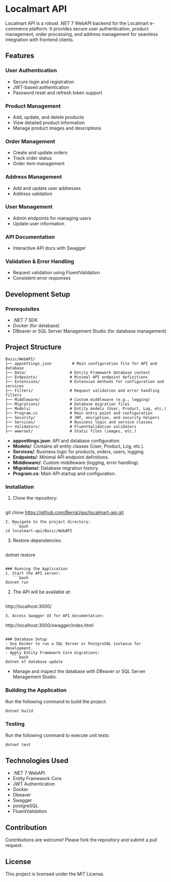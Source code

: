 # Localmart API
Localmart API is a robust .NET 7 WebAPI backend for the Localmart e-commerce platform. It provides secure user authentication, product management, order processing, and address management for seamless integration with frontend clients.

## Features

### User Authentication
- Secure login and registration
- JWT-based authentication
- Password reset and refresh token support

### Product Management
- Add, update, and delete products
- View detailed product information
- Manage product images and descriptions

### Order Management
- Create and update orders
- Track order status
- Order item management

### Address Management
- Add and update user addresses
- Address validation

### User Management
- Admin endpoints for managing users
- Update user information

### API Documentation
- Interactive API docs with Swagger

### Validation & Error Handling
- Request validation using FluentValidation
- Consistent error responses

## Development Setup

### Prerequisites
- .NET 7 SDK
- Docker (for database)
- DBeaver or SQL Server Management Studio (for database management)

## Project Structure
```
Basic/WebAPI/
├── appsettings.json         # Main configuration file for API and database
├── Data/                   # Entity Framework database context
├── Endpoints/              # Minimal API endpoint definitions
├── Extensions/             # Extension methods for configuration and services
├── Filters/                # Request validation and error handling filters
├── Middleware/             # Custom middleware (e.g., logging)
├── Migrations/             # Database migration files
├── Models/                 # Entity models (User, Product, Log, etc.)
├── Program.cs              # Main entry point and configuration
├── Security/               # JWT, encryption, and security helpers
├── Services/               # Business logic and service classes
├── Validators/             # FluentValidation validators
├── wwwroot/                # Static files (images, etc.)
```
- **appsettings.json**: API and database configuration.
- **Models/**: Contains all entity classes (User, Product, Log, etc.).
- **Services/**: Business logic for products, orders, users, logging.
- **Endpoints/**: Minimal API endpoint definitions.
- **Middleware/**: Custom middleware (logging, error handling).
- **Migrations/**: Database migration history.
- **Program.cs**: Main API startup and configuration.

### Installation
1. Clone the repository:
   ```bash
git clone https://github.com/BerraUgur/localmart-api.git
```
2. Navigate to the project directory:
   ```bash
cd localmart-api/Basic/WebAPI
```
3. Restore dependencies:
   ```bash
dotnet restore
```

### Running the Application
1. Start the API server:
   ```bash
dotnet run
```
2. The API will be available at:
   ```
http://localhost:3000/
```
3. Access Swagger UI for API documentation:
   ```
http://localhost:3000/swagger/index.html
```

### Database Setup
- Use Docker to run a SQL Server or PostgreSQL instance for development.
- Apply Entity Framework Core migrations:
   ```bash
dotnet ef database update
```
- Manage and inspect the database with DBeaver or SQL Server Management Studio.

### Building the Application
Run the following command to build the project:
```bash
dotnet build
```

### Testing
Run the following command to execute unit tests:
```bash
dotnet test
```

## Technologies Used
- .NET 7 WebAPI
- Entity Framework Core
- JWT Authentication
- Docker
- Dbeaver
- Swagger
- postgreSQL
- FluentValidation

## Contribution
Contributions are welcome! Please fork the repository and submit a pull request.

## License
This project is licensed under the MIT License.